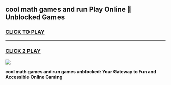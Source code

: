 
## cool math games and run Play Online 👋 Unblocked Games
<h3>
<a href="https://news.freeplayer.one?title=cool_math_games_and_run&ref=17CMG">CLICK TO PLAY</a></h3>
<hr>

<h3>
<a href="https://news.freeplayer.one?title=cool_math_games_and_run&ref=17CMG">CLICK 2 PLAY</a>
  
</h3>

<a href="https://news.freeplayer.one?title=cool_math_games_and_run&ref=17CMG/"><img src="https://clearcache.store/games.png"></a>


**cool math games and run games unblocked: Your Gateway to Fun and Accessible Online Gaming**
